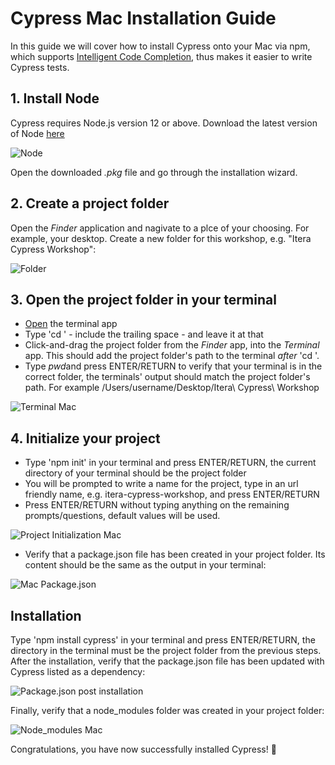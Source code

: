# Cypress Mac Installation Guide

In this guide we will cover how to install Cypress onto your Mac via npm, which supports [Intelligent Code Completion](https://docs.cypress.io/guides/tooling/intelligent-code-completion.html#Set-up-in-your-Dev-Environment), thus makes it easier to write Cypress tests. 

## 1. Install Node
Cypress requires Node.js version 12 or above. Download the latest version of Node [here](https://nodejs.org/en/)

![Node](https://i.imgur.com/7OnS70e.png)

Open the downloaded *.pkg* file and go through the installation wizard.

## 2. Create a project folder
Open the *Finder* application and nagivate to a plce of your choosing. For example, your desktop. Create a new folder for this workshop, e.g. "Itera Cypress Workshop":

![Folder](https://i.imgur.com/9u2sOiE.png)

## 3. Open the project folder in your terminal
- [Open](https://www.makeuseof.com/open-terminal-on-mac/) the terminal app
 - Type 'cd ' - include the trailing space - and leave it at that
 - Click-and-drag the project folder from the *Finder* app, into the *Terminal* app. This should add the project folder's path to the terminal *after* 'cd '. 
 - Type *pwd*and press ENTER/RETURN to verify that your terminal is in the correct folder, the terminals' output should match the project folder's path. For example /Users/username/Desktop/Itera\ Cypress\ Workshop

![Terminal Mac](https://i.imgur.com/Zsx4oiQ.png)

## 4. Initialize your project
- Type 'npm init' in your terminal and press ENTER/RETURN, the current directory of your terminal should be the project folder
- You will be prompted to write a name for the project, type in an url friendly name, e.g. itera-cypress-workshop, and press ENTER/RETURN
- Press ENTER/RETURN without typing anything on the remaining prompts/questions, default values will be used.

![Project Initialization Mac](https://i.imgur.com/zXn8g2w.png)
- Verify that a package.json file has been created in your project folder. Its content should be the same as the output in your terminal: 

![Mac Package.json](https://i.imgur.com/ypZ4ECz.png)

## Installation
Type 'npm install cypress' in your terminal and press ENTER/RETURN, the directory in the terminal must be the project folder from the previous steps. After the installation, verify that the package.json file has been updated with Cypress listed as a dependency:

![Package.json post installation](https://i.imgur.com/vNhw3C7.png)

Finally, verify that a node_modules folder was created in your project folder:

![Node_modules Mac](https://i.imgur.com/kN0Wq5I.png)

Congratulations, you have now successfully installed Cypress! 🎉
